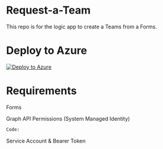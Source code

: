 # Request-a-Team
This repo is for the logic app to create a Teams from a Forms.

# Deploy to Azure
[![Deploy to Azure](https://aka.ms/deploytoazurebutton)](https://portal.azure.com/#create/Microsoft.Template/uri/https://raw.githubusercontent.com/Sandro-Bachmann/Request-a-Team/main/Template.json)

# Requirements

Forms

Graph API Permissions (System Managed Identity) 
```python
Code: 
```

Service Account & Bearer Token


